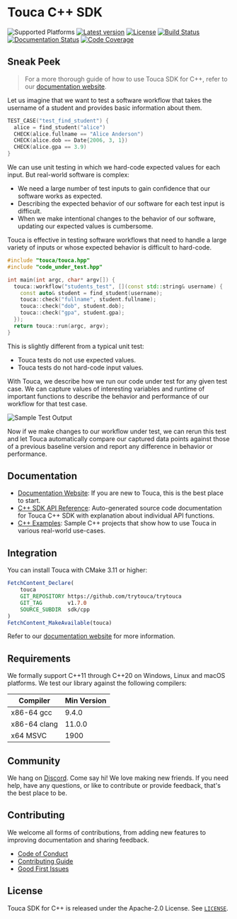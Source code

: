 # Touca C++ SDK

![Supported Platforms](https://img.shields.io/badge/platform-macOS%20%7C%20Linux%20%7C%20Windows-blue.svg)
[![Latest version](https://img.shields.io/static/v1?label=release&message=v1.7.0&color=blue)](https://github.com/trytouca/trytouca/tree/main/sdk/cpp)
[![License](https://img.shields.io/static/v1?label=license&message=Apache-2.0&color=blue)](https://github.com/trytouca/trytouca/blob/main/sdk/cpp/LICENSE)
[![Build Status](https://img.shields.io/github/actions/workflow/status/trytouca/trytouca/build.yml?branch=main)](https://github.com/trytouca/trytouca/actions/workflows/build.yml?query=branch:main+event:push)
[![Documentation Status](https://readthedocs.org/projects/touca-cpp/badge/?version=latest)](https://touca-cpp.readthedocs.io)
[![Code Coverage](https://img.shields.io/codecov/c/github/trytouca/trytouca)](https://app.codecov.io/gh/trytouca/trytouca)

## Sneak Peek

> For a more thorough guide of how to use Touca SDK for C++, refer to our
> [documentation website](https://touca.io/docs).

Let us imagine that we want to test a software workflow that takes the username
of a student and provides basic information about them.

```cpp
TEST_CASE("test_find_student") {
  alice = find_student("alice")
  CHECK(alice.fullname == "Alice Anderson")
  CHECK(alice.dob == Date{2006, 3, 1})
  CHECK(alice.gpa == 3.9)
}
```

We can use unit testing in which we hard-code expected values for each input.
But real-world software is complex:

- We need a large number of test inputs to gain confidence that our software
  works as expected.
- Describing the expected behavior of our software for each test input is
  difficult.
- When we make intentional changes to the behavior of our software, updating our
  expected values is cumbersome.

Touca is effective in testing software workflows that need to handle a large
variety of inputs or whose expected behavior is difficult to hard-code.

```cpp
#include "touca/touca.hpp"
#include "code_under_test.hpp"

int main(int argc, char* argv[]) {
  touca::workflow("students_test", [](const std::string& username) {
    const auto& student = find_student(username);
    touca::check("fullname", student.fullname);
    touca::check("dob", student.dob);
    touca::check("gpa", student.gpa);
  });
  return touca::run(argc, argv);
}
```

This is slightly different from a typical unit test:

- Touca tests do not use expected values.
- Touca tests do not hard-code input values.

With Touca, we describe how we run our code under test for any given test case.
We can capture values of interesting variables and runtime of important
functions to describe the behavior and performance of our workflow for that test
case.

![Sample Test Output](https://touca.io/docs/external/assets/touca-run-cpp.dark.gif)

Now if we make changes to our workflow under test, we can rerun this test and
let Touca automatically compare our captured data points against those of a
previous baseline version and report any difference in behavior or performance.

## Documentation

- [Documentation Website](https://touca.io/docs): If you are new to Touca, this
  is the best place to start.
- [C++ SDK API Reference](https://touca.io/docs/external/sdk/cpp/index.html):
  Auto-generated source code documentation for Touca C++ SDK with explanation
  about individual API functions.
- [C++ Examples](https://github.com/trytouca/trytouca/tree/main/examples/cpp):
  Sample C++ projects that show how to use Touca in various real-world
  use-cases.

## Integration

You can install Touca with CMake 3.11 or higher:

```cmake
FetchContent_Declare(
    touca
    GIT_REPOSITORY https://github.com/trytouca/trytouca
    GIT_TAG        v1.7.0
    SOURCE_SUBDIR  sdk/cpp
)
FetchContent_MakeAvailable(touca)
```

Refer to our [documentation website](https://touca.io/docs/sdk/installing#c-sdk)
for more information.

## Requirements

We formally support C++11 through C++20 on Windows, Linux and macOS platforms.
We test our library against the following compilers:

| Compiler     | Min Version |
| ------------ | ----------- |
| x86-64 gcc   | 9.4.0       |
| x86-64 clang | 11.0.0      |
| x64 MSVC     | 1900        |

## Community

We hang on [Discord](https://touca.io/discord). Come say hi! We love making new
friends. If you need help, have any questions, or like to contribute or provide
feedback, that's the best place to be.

## Contributing

We welcome all forms of contributions, from adding new features to improving
documentation and sharing feedback.

- [Code of Conduct](https://touca.io/docs/contributing/conduct/)
- [Contributing Guide](https://touca.io/docs/contributing/)
- [Good First Issues](https://touca.io/docs/contributing/good-first-issues/)

## License

Touca SDK for C++ is released under the Apache-2.0 License. See
[`LICENSE`](https://github.com/trytouca/trytouca/blob/main/sdk/cpp/LICENSE).
